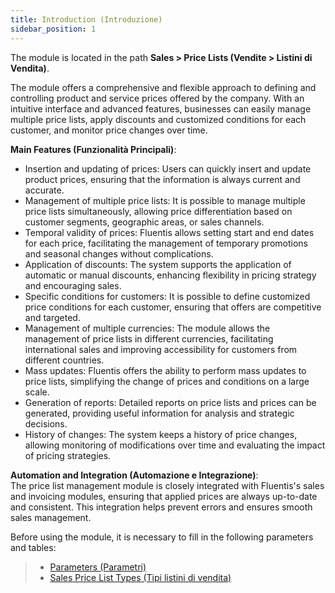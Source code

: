 ```yaml
---
title: Introduction (Introduzione)
sidebar_position: 1
---
```


The module is located in the path **Sales > Price Lists (Vendite > Listini di Vendita)**.

The module offers a comprehensive and flexible approach to defining and controlling product and service prices offered by the company. With an intuitive interface and advanced features, businesses can easily manage multiple price lists, apply discounts and customized conditions for each customer, and monitor price changes over time.

**Main Features (Funzionalità Principali)**:      
- Insertion and updating of prices: Users can quickly insert and update product prices, ensuring that the information is always current and accurate.
- Management of multiple price lists: It is possible to manage multiple price lists simultaneously, allowing price differentiation based on customer segments, geographic areas, or sales channels.
- Temporal validity of prices: Fluentis allows setting start and end dates for each price, facilitating the management of temporary promotions and seasonal changes without complications.
- Application of discounts: The system supports the application of automatic or manual discounts, enhancing flexibility in pricing strategy and encouraging sales.
- Specific conditions for customers: It is possible to define customized price conditions for each customer, ensuring that offers are competitive and targeted.
- Management of multiple currencies: The module allows the management of price lists in different currencies, facilitating international sales and improving accessibility for customers from different countries.
- Mass updates: Fluentis offers the ability to perform mass updates to price lists, simplifying the change of prices and conditions on a large scale.
- Generation of reports: Detailed reports on price lists and prices can be generated, providing useful information for analysis and strategic decisions.
- History of changes: The system keeps a history of price changes, allowing monitoring of modifications over time and evaluating the impact of pricing strategies.

**Automation and Integration (Automazione e Integrazione)**:      
The price list management module is closely integrated with Fluentis's sales and invoicing modules, ensuring that applied prices are always up-to-date and consistent. This integration helps prevent errors and ensures smooth sales management.

Before using the module, it is necessary to fill in the following parameters and tables:
> - [Parameters (Parametri)](/docs/configurations/parameters/sales/price-list-parameters)
> - [Sales Price List Types (Tipi listini di vendita)](/docs/configurations/tables/sales/sales-price-lists)